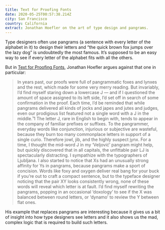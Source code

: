 ```yaml
---
title: Text for Proofing Fonts
date: 2020-05-25T00:57:38.214Z
city: San Francisco
country: California
extract: Jonathan Hoefler on the art of type design and pangrams.
---
```

Type designers often use pangrams (a sentence with every letter of the alphabet in it) to design their letters and “the quick brown fox jumps over the lazy dog” is undoubtedly the most famous. It’s supposed to be an easy way to see if every letter of the alphabet fits with all the others.

But in [Text for Proofing Fonts](https://www.typography.com/blog/text-for-proofing-fonts), Jonathan Hoefler argues against that one in particular:

> In years past, our proofs were full of pangrammatic foxes and lynxes and the rest, which made for some very merry reading. But invariably, I’d find myself staring down a lowercase J — and if I questioned the amount of space assigned to its left side, I’d set off in search of some confirmation in the proof. Each time, I’d be reminded that while pangrams delivered all kinds of jocks and japes and jutes and judges, even our prodigious list featured not a single word with a J in the middle.¹1 The letter J, rare in English to begin with, tends to appear in the company of familiar prefixes or suffixes. To the pangrammer, everyday words like conjunction, injurious or subjective are wasteful, because they burn too many commonplace letters in support of a single curio. Therefore jowl, jib, and the highly suspect jynx. For a time, I thought the mid-word J in my ‘Veljović’ pangram might help, but quickly discovered that in all capitals, the unfittable pair LJ is spectacularly distracting. I sympathize with the typographers of Ljubljana. I also started to notice that Xs had an unusually strong affinity for Ys in pangrams, because pangrams make a sport of concision. Words like foxy and oxygen deliver real bang for your buck if you’re out to craft a compact sentence, but to the typeface designer noticing that the pair XY looks consistently wrong, none of these words will reveal which letter is at fault. I’d find myself rewriting the pangrams, popping in an occasional ‘doxology’ to see if the X was balanced between round letters, or ‘dynamo’ to review the Y between flat ones.

His example that replaces pangrams are interesting because it gives us a bit of insight into how type designers see letters and it also shows us the mad, complex logic that is required to build such letters.